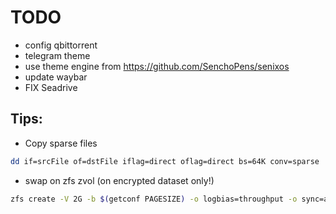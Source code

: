 # TODO

* config qbittorrent
* telegram theme
* use theme engine from https://github.com/SenchoPens/senixos
* update waybar
* FIX Seadrive

## Tips:

* Copy sparse files

```bash
dd if=srcFile of=dstFile iflag=direct oflag=direct bs=64K conv=sparse
```

* swap on zfs zvol (on encrypted dataset only!)

```bash
zfs create -V 2G -b $(getconf PAGESIZE) -o logbias=throughput -o sync=always -o primarycache=metadata -o secondarycache=none -o com.sun:auto-snapshot=false -o compression=zle zroot/enc/swap
```